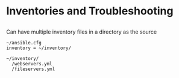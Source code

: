 # Inventories and Troubleshooting
##
Can have multiple inventory files in a directory as the source
```shell
~/ansible.cfg
inventory = ~/inventory/

~/inventory/
  /webservers.yml
  /fileservers.yml
```

